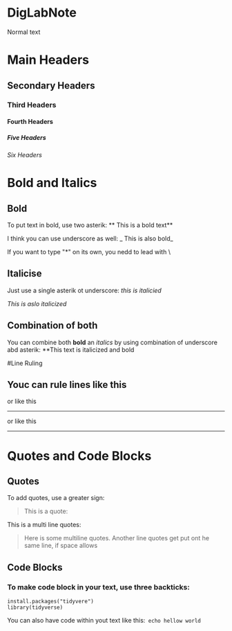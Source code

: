 # DigLabNote

Normal text

# Main Headers

## Secondary Headers

### Third Headers

#### Fourth Headers

##### Five Headers

###### Six Headers

# Bold and Italics

## Bold

To put text in bold, use two asterik: ** This is a bold text**

I think you can use underscore as well: _ This is also bold_

If you want to type "\*" on its own, you nedd to lead with \


## Italicise

Just use a single asterik ot underscore: *this is italicied*

_This is aslo italicized_

## Combination of both

You can combine both **bold** an *italics* by using combination of underscore abd asterik: **This text is italicized and bold

#Line Ruling

Youc can rule lines like this
---

 or like this
___


or like this
***


# Quotes and Code Blocks

## Quotes

To add quotes, use a greater sign:

> This is a quote:

This is a multi line quotes:

> Here is some multiline quotes.
> Another line
> quotes get put ont he same line, if space allows

## Code Blocks

### To make code block in your text, use three backticks:

```
install.packages("tidyvere")
library(tidyverse)

```

You can also have code within yout text like this:` echo hellow world`


